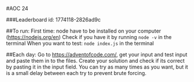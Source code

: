 #AOC 24

###Leaderboard id: 1774118-2826ad9c

##To run:
First time: node have to be installed on your computer (https://nodejs.org/en)
Check if you have it by running `node -v` in the terminal
When you want to test: `node index.js` in the terminal

##Each day:
Go to https://adventofcode.com/, get your input and test input and paste them in to the files.
Create your solution and check if its correct by pasting it in the input field.
You can try as many times as you want, but it is a small delay between each try to prevent brute forcing.
